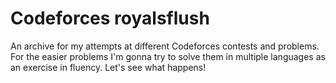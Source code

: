 # Codeforces royalsflush

An archive for my attempts at different Codeforces contests and problems. For
the easier problems I'm gonna try to solve them in multiple languages as an
exercise in fluency. Let's see what happens!
